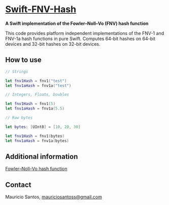 [Swift-FNV-Hash](github.com/mauriciosantos/Swift-FNV-Hash)
====================
**A Swift implementation of the Fowler–Noll–Vo (FNV) hash function**

This code provides platform independent implementations of the FNV-1 and FNV-1a hash functions in pure Swift. Computes 64-bit hashes on 64-bit devices and 32-bit hashes on 32-bit devices.

How to use
--------------------

```swift
// Strings

let fnv1Hash = fnv1("test")
let fnv1aHash = fnv1a("test")

// Integers, Floats, Doubles

let fnv1Hash = fnv1(5)
let fnv1aHash = fnv1a(5.5)

// Raw bytes

let bytes: [UInt8] = [10, 20, 30]

let fnv1Hash = fnv1(bytes)
let fnv1aHash = fnv1a(bytes)
```
 
Additional information
--------------------

[Fowler–Noll–Vo hash function](http://www.isthe.com/chongo/tech/comp/fnv/)

Contact
--------------------

Mauricio Santos, [mauriciosantoss@gmail.com](mailto:mauriciosantoss@gmail.com)
